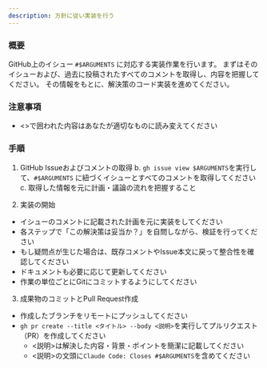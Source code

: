 ```yaml
---
description: 方針に従い実装を行う
---
```


### 概要

GitHub上のイシュー `#$ARGUMENTS` に対応する実装作業を行います。
まずはそのイシューおよび、過去に投稿されたすべてのコメントを取得し、内容を把握してください。
その情報をもとに、解決策のコード実装を進めてください。


### 注意事項

- <>で囲われた内容はあなたが適切なものに読み変えてください

### 手順

1. GitHub Issueおよびコメントの取得
  b. `gh issue view $ARGUMENTS`を実行して、`#$ARGUMENTS` に紐づくイシューとすべてのコメントを取得してください
  c. 取得した情報を元に計画・議論の流れを把握すること

2. 実装の開始
  - イシューのコメントに記載された計画を元に実装をしてください
  - 各ステップで「この解決策は妥当か？」を自問しながら、検証を行ってください
  - もし疑問点が生じた場合は、既存コメントやIssue本文に戻って整合性を確認してください
  - ドキュメントも必要に応じて更新してください
  - 作業の単位ごとにGitにコミットするようにしてください

3. 成果物のコミットとPull Request作成
  - 作成したブランチをリモートにプッシュしてください
  - `gh pr create --title <タイトル> --body <説明>`を実行してプルリクエスト（PR）を作成してください
    - <説明>は解決した内容・背景・ポイントを簡潔に記載してください
    - <説明>の文頭に`Claude Code: Closes #$ARGUMENTS`を含めてください
